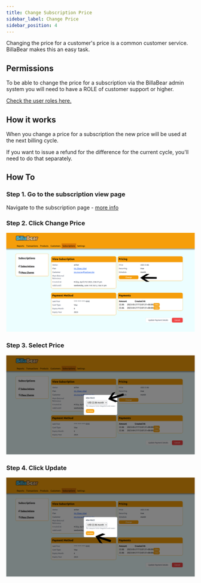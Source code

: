 ```yaml
---
title: Change Subscription Price
sidebar_label: Change Price
sidebar_position: 4
---
```

Changing the price for a customer's price is a common customer service. BillaBear makes this an easy task.

## Permissions

To be able to change the price for a subscription via the BillaBear admin system you will need to have a ROLE of customer support or higher.

[Check the user roles here.](../user_roles/)

## How it works

When you change a price for a subscription the new price will be used at the next billing cycle. 

If you want to issue a refund for the difference for the current cycle, you'll need to do that separately.

## How To

### Step 1. Go to the subscription view page 

Navigate to the subscription page  - [more info](view_subscription.md)

### Step 2. Click Change Price

![Click Change Button](./change_price_screenshots/1_click_change.png)

### Step 3. Select Price 

![Click Change Button](./change_price_screenshots/2_select_price.png)

### Step 4. Click Update

![Click Change Button](./change_price_screenshots/3_click_update.png)
